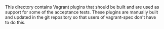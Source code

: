 This directory contains Vagrant plugins that should be built and are
used as support for some of the acceptance tests. These plugins are
manually built and updated in the git repository so that users of
vagrant-spec don't have to do this.
